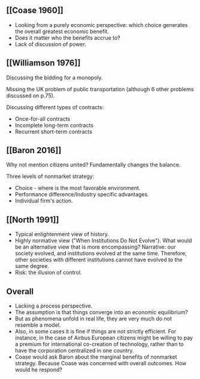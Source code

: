 ## [[Coase 1960]]
* Looking from a purely economic perspective: which choice generates the overall greatest economic benefit.
* Does it matter who the benefits accrue to?
* Lack of discussion of power.

## [[Williamson 1976]]
Discussing the bidding for a monopoly.

Missing the UK problem of public transportation (although 6 other problems discussed on p.75).

Discussing different types of contracts:
* Once-for-all contracts
* Incomplete long-term contracts
* Recurrent short-term contracts

## [[Baron 2016]]

Why not mention citizens united? Fundamentally changes the balance.

Three levels of nonmarket strategy:

* Choice - where is the most favorable environment.
* Performance difference/Industry specific advantages.
* Individual firm's action.

## [[North 1991]]
* Typical enlightenment view of history.
* Highly normative view ("When Institutions Do Not Evolve"). What would be an alternative view that is more encompassing? Narrative: our society evolved, and institutions evolved at the same time. Therefore, other societies with different institutions cannot have evolved to the same degree.
* Risk: the illusion of control.

## Overall
* Lacking a process perspective.
* The assumption is that things converge into an economic equilibrium?
* But as phenomena unfold in real life, they are very much do not resemble a model.
* Also, in some cases it is fine if things are not strictly efficient. For instance, in the case of Airbus European citizens might be willing to pay a premium for international co-creation of technology, rather than to have the corporation centralized in one country.
* Coase would ask Baron about the marginal benefits of nonmarket strategy. Because Coase was concerned with overall outcomes. How would he respond?